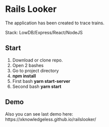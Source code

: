 <h1> Rails Looker </h1>

<p>The application has been created to trace trains.</p>
<p>Stack: LowDB/Express/React/NodeJS</p>

<h2> Start </h2>
<ol>
    <li> Download or clone repo. </li>
    <li> Open 2 bashes</li>
    <li> Go to project directory </li>
    <li> <strong>npm install</strong></li>
    <li> First bash <strong>yarn start-server</strong></li>
    <li> Second bash <strong>yarn start</strong></li>
</ol>

<h2> Demo </h2>

<p>Also you can see last demo here:
https://xknowledgeless.github.io/railslooker/</p>